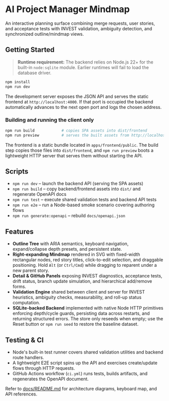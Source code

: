 # AI Project Manager Mindmap

An interactive planning surface combining merge requests, user stories, and acceptance tests with INVEST validation, ambiguity detection, and synchronized outline/mindmap views.

## Getting Started
> **Runtime requirement:** The backend relies on Node.js 22+ for the built-in `node:sqlite` module. Earlier runtimes will fail to
> load the database driver.
```bash
npm install
npm run dev
```
The development server exposes the JSON API and serves the static frontend at `http://localhost:4000`.
If that port is occupied the backend automatically advances to the next open port and logs the chosen address.

### Building and running the client only

```bash
npm run build            # copies SPA assets into dist/frontend
npm run preview          # serves the built assets from http://localhost:4000
```

The frontend is a static bundle located in `apps/frontend/public`. The build step copies those files into `dist/frontend`, and
`npm run preview` boots a lightweight HTTP server that serves them without starting the API.

## Scripts
- `npm run dev` – launch the backend API (serving the SPA assets)
- `npm run build` – copy backend/frontend assets into `dist/` and regenerate OpenAPI docs
- `npm run test` – execute shared validation tests and backend API tests
- `npm run e2e` – run a Node-based smoke scenario covering authoring flows
- `npm run generate:openapi` – rebuild `docs/openapi.json`

## Features
- **Outline Tree** with ARIA semantics, keyboard navigation, expand/collapse depth presets, and persistent state.
- **Right-expanding Mindmap** rendered in SVG with fixed-width rectangular nodes, red story titles, click-to-edit selection, and draggable positioning. Hold `Alt` (or `Ctrl/Cmd`) while dragging to reparent under a new parent story.
- **Detail & GitHub Panels** exposing INVEST diagnostics, acceptance tests, drift status, branch update simulation, and hierarchical add/remove forms.
- **Validation Engine** shared between client and server for INVEST heuristics, ambiguity checks, measurability, and roll-up status computation.
- **SQLite-backed Backend** implemented with native Node HTTP primitives enforcing depth/cycle guards, persisting data across restarts, and returning structured errors. The store only reseeds when empty; use the Reset button or `npm run seed` to restore the baseline dataset.

## Testing & CI
- Node's built-in test runner covers shared validation utilities and backend route handlers.
- A lightweight E2E script spins up the API and exercises create/update flows through HTTP requests.
- GitHub Actions workflow (`ci.yml`) runs tests, builds artifacts, and regenerates the OpenAPI document.

Refer to [docs/README.md](docs/README.md) for architecture diagrams, keyboard map, and API references.
